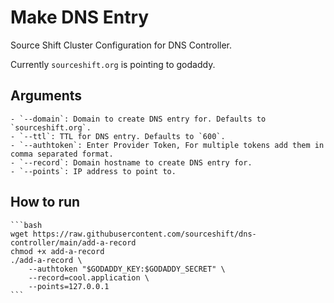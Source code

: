 # Make DNS Entry

Source Shift Cluster Configuration for DNS Controller.

Currently `sourceshift.org` is pointing to godaddy.

## Arguments

    - `--domain`: Domain to create DNS entry for. Defaults to `sourceshift.org`.
    - `--ttl`: TTL for DNS entry. Defaults to `600`.
    - `--authtoken`: Enter Provider Token, For multiple tokens add them in comma separated format.
    - `--record`: Domain hostname to create DNS entry for.
    - `--points`: IP address to point to.

## How to run

    ```bash
    wget https://raw.githubusercontent.com/sourceshift/dns-controller/main/add-a-record
    chmod +x add-a-record
    ./add-a-record \
        --authtoken "$GODADDY_KEY:$GODADDY_SECRET" \
        --record=cool.application \
        --points=127.0.0.1
    ```
